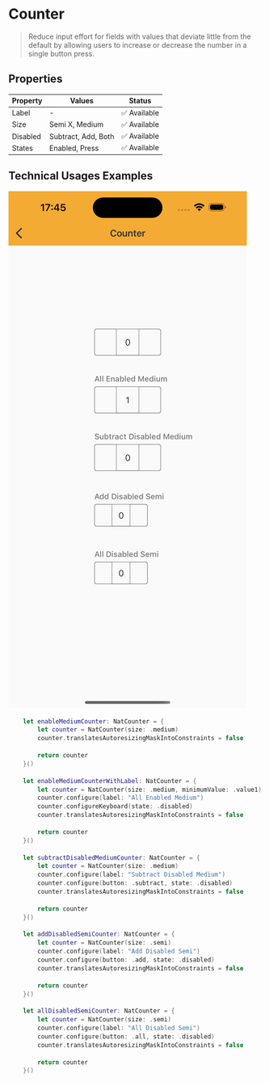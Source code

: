 # Counter

> Reduce input effort for fields with values that deviate little from the default by allowing users to increase or decrease the number in a single button press.


## Properties

| Property           | Values                         | Status            |
| --------------     | -------------------------      | ----------------- |
| Label             | -                          | ✅  Available     |
| Size          | Semi X, Medium   | ✅  Available     |
| Disabled         | Subtract, Add, Both        | ✅  Available     |
| States          | Enabled, Press                    | ✅  Available     |


## Technical Usages Examples

![Counter](./images/counter.png)



```swift
    let enableMediumCounter: NatCounter = {
        let counter = NatCounter(size: .medium)
        counter.translatesAutoresizingMaskIntoConstraints = false

        return counter
    }()

    let enableMediumCounterWithLabel: NatCounter = {
        let counter = NatCounter(size: .medium, minimumValue: .value1)
        counter.configure(label: "All Enabled Medium")
        counter.configureKeyboard(state: .disabled)
        counter.translatesAutoresizingMaskIntoConstraints = false
        
        return counter
    }()

    let subtractDisabledMediumCounter: NatCounter = {
        let counter = NatCounter(size: .medium)
        counter.configure(label: "Subtract Disabled Medium")
        counter.configure(button: .subtract, state: .disabled)
        counter.translatesAutoresizingMaskIntoConstraints = false

        return counter
    }()

    let addDisabledSemiCounter: NatCounter = {
        let counter = NatCounter(size: .semi)
        counter.configure(label: "Add Disabled Semi")
        counter.configure(button: .add, state: .disabled)
        counter.translatesAutoresizingMaskIntoConstraints = false

        return counter
    }()

    let allDisabledSemiCounter: NatCounter = {
        let counter = NatCounter(size: .semi)
        counter.configure(label: "All Disabled Semi")
        counter.configure(button: .all, state: .disabled)
        counter.translatesAutoresizingMaskIntoConstraints = false

        return counter
    }()
```
